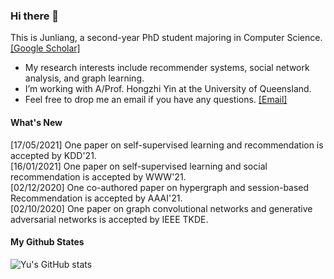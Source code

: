 ### Hi there 👋

This is Junliang, a second-year PhD student majoring in Computer Science. [[Google Scholar]](https://scholar.google.com/citations?user=JGuWOUIAAAAJ&hl=EN&oi=ao)

- My research interests include recommender systems, social network analysis, and graph learning.
- I’m working with A/Prof. Hongzhi Yin at the University of Queensland.
- Feel free to drop me an email if you have any questions. [[Email]](mailto:jl.yu@uq.edu.au)

#### What's New
[17/05/2021] One paper on self-supervised learning and recommendation is accepted by KDD'21.  
[16/01/2021] One paper on self-supervised learning and social recommendation is accepted by WWW'21.  
[02/12/2020] One co-authored paper on hypergraph and session-based Recommendation is accepted by AAAI'21.  
[02/10/2020] One paper on graph convolutional networks and generative adversarial networks is accepted by IEEE TKDE.


#### My Github States

![Yu's GitHub stats](https://github-readme-stats.vercel.app/api?username=Coder-Yu)
